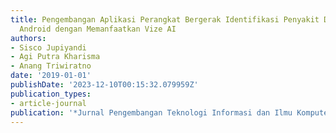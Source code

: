```yaml
---
title: Pengembangan Aplikasi Perangkat Bergerak Identifikasi Penyakit Daun Jeruk Berbasis
  Android dengan Memanfaatkan Vize AI
authors:
- Sisco Jupiyandi
- Agi Putra Kharisma
- Anang Triwiratno
date: '2019-01-01'
publishDate: '2023-12-10T00:15:32.079959Z'
publication_types:
- article-journal
publication: '*Jurnal Pengembangan Teknologi Informasi dan Ilmu Komputer*'
---
```

